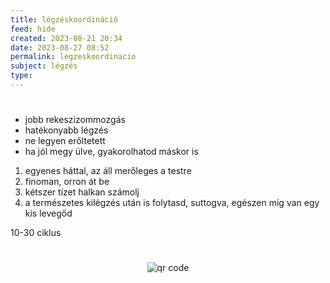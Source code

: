```yaml
---
title: légzéskoordináció
feed: hide
created: 2023-08-21 20:34
date: 2023-08-27 08:52
permalink: legzeskoordinacio
subject: légzés
type: 
---
```

#
- jobb rekeszizommozgás
- hatékonyabb légzés
- ne legyen erőltetett
- ha jól megy ülve, gyakorolhatod máskor is

1. egyenes háttal, az áll merőleges a testre
2. finoman, orron át be
3. kétszer tízet halkan számolj
4. a természetes kilégzés után is folytasd, suttogva, egészen míg van egy kis levegőd

10-30 ciklus


#
<p style="text-align: center;"><img src="https://chart.googleapis.com/chart?cht=qr&chl=https://notes.andrasdenes.com/legzeskoordinacio&chs=180x180&choe=UTF-8&chld=L|2" alt="qr code"></p>

